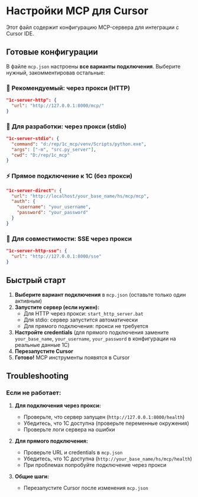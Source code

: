 # Настройки MCP для Cursor

Этот файл содержит конфигурацию MCP-сервера для интеграции с Cursor IDE.

## Готовые конфигурации

В файле `mcp.json` настроены **все варианты подключения**. Выберите нужный, закомментировав остальные:

### 🚀 **Рекомендуемый: через прокси (HTTP)** 
```json
"1c-server-http": {
  "url": "http://127.0.0.1:8000/mcp/"
}
```

### 📡 **Для разработки: через прокси (stdio)**
```json  
"1c-server-stdio": {
  "command": "d:/rep/1c_mcp/venv/Scripts/python.exe",
  "args": ["-m", "src.py_server"],
  "cwd": "D:/rep/1c_mcp"
}
```

### ⚡ **Прямое подключение к 1С (без прокси)**
```json
"1c-server-direct": {
  "url": "http://localhost/your_base_name/hs/mcp/mcp",
  "auth": {
    "username": "your_username",
    "password": "your_password"
  }
}
```

### 🌊 **Для совместимости: SSE через прокси**
```json
"1c-server-http-sse": {
  "url": "http://127.0.0.1:8000/sse"
}
```

## Быстрый старт

1. **Выберите вариант подключения** в `mcp.json` (оставьте только один активным)
2. **Запустите сервер (если нужен):**
   - Для HTTP через прокси: `start_http_server.bat`
   - Для stdio: сервер запустится автоматически  
   - Для прямого подключения: прокси не требуется
3. **Настройте credentials** (для прямого подключения замените `your_base_name`, `your_username`, `your_password` в конфигурации на реальные данные 1С)
4. **Перезапустите Cursor**
5. **Готово!** MCP инструменты появятся в Cursor

## Troubleshooting

### Если не работает:
1. **Для подключения через прокси:**
   - Проверьте, что сервер запущен (`http://127.0.0.1:8000/health`)
   - Убедитесь, что 1С доступна (проверьте переменные окружения)
   - Проверьте логи сервера на ошибки
   
2. **Для прямого подключения:**
   - Проверьте URL и credentials в `mcp.json`
   - Убедитесь, что 1С доступна (`http://your_base_name/hs/mcp/health`)
   - При проблемах попробуйте подключение через прокси
   
3. **Общие шаги:**
   - Перезапустите Cursor после изменения `mcp.json`
